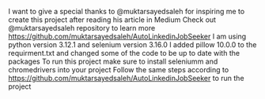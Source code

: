 I want to give a special thanks to @muktarsayedsaleh for inspiring me to create this project after reading his article in Medium
Check out  @muktarsayedsaleh repository to learn more https://github.com/muktarsayedsaleh/AutoLinkedinJobSeeker
I am using python version 3.12.1 and selenium version 3.16.0
I added pillow 10.0.0 to the requirment.txt and changed some of the code to be up to date with the packages
To run this project make sure to install seleniumm and chromedrivers into your project 
Follow the same steps according to https://github.com/muktarsayedsaleh/AutoLinkedinJobSeeker to run the project
